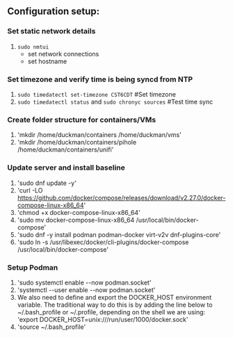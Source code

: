 ## Configuration setup:

### Set static network details
1. `sudo nmtui`
   - set network connections
   - set hostname

### Set timezone and verify time is being syncd from NTP 
1. `sudo timedatectl set-timezone CST6CDT` #Set timezone
2. `sudo timedatectl status` and `sudo chronyc sources` #Test time sync

### Create folder structure for containers/VMs
1. 'mkdir /home/duckman/containers /home/duckman/vms'
2. 'mkdir /home/duckman/containers/pihole /home/duckman/containers/unifi'

### Update server and install baseline
1. 'sudo dnf update -y'
2. 'curl -LO https://github.com/docker/compose/releases/download/v2.27.0/docker-compose-linux-x86_64'
3. 'chmod +x docker-compose-linux-x86_64'
4. 'sudo mv docker-compose-linux-x86_64 /usr/local/bin/docker-compose'
5. 'sudo dnf -y install podman podman-docker virt-v2v dnf-plugins-core'
6. 'sudo ln -s /usr/libexec/docker/cli-plugins/docker-compose /usr/local/bin/docker-compose'

### Setup Podman
1. 'sudo systemctl enable --now podman.socket'
2. 'systemctl --user enable --now podman.socket'
3. We also need to define and export the DOCKER_HOST environment variable. The traditional way to do this is by adding the line below to ~/.bash_profile or ~/.profile, depending on the shell we are using:
'export DOCKER_HOST=unix:///run/user/1000/docker.sock'
4. 'source ~/.bash_profile'
